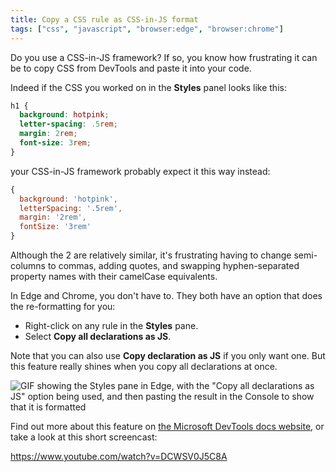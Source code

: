 ```yaml
---
title: Copy a CSS rule as CSS-in-JS format
tags: ["css", "javascript", "browser:edge", "browser:chrome"]
---
```

Do you use a CSS-in-JS framework? If so, you know how frustrating it can be to copy CSS from DevTools and paste it into your code.

Indeed if the CSS you worked on in the **Styles** panel looks like this:

```css
h1 {
  background: hotpink;
  letter-spacing: .5rem;
  margin: 2rem;
  font-size: 3rem;
}
```

your CSS-in-JS framework probably expect it this way instead:

```javascript
{
  background: 'hotpink',
  letterSpacing: '.5rem',
  margin: '2rem',
  fontSize: '3rem'
}
```

Although the 2 are relatively similar, it's frustrating having to change semi-columns to commas, adding quotes, and swapping hyphen-separated property names with their camelCase equivalents.

In Edge and Chrome, you don't have to. They both have an option that does the re-formatting for you:

* Right-click on any rule in the **Styles** pane.
* Select **Copy all declarations as JS**.

Note that you can also use **Copy declaration as JS** if you only want one. But this feature really shines when you copy all declarations at once.

![GIF showing the Styles pane in Edge, with the "Copy all declarations as JS" option being used, and then pasting the result in the Console to show that it is formatted](/assets/img/copy-rule-as-css-in-js.gif)

Find out more about this feature on [the Microsoft DevTools docs website](https://docs.microsoft.com/microsoft-edge/devtools-guide-chromium/css/css-in-js), or take a look at this short screencast:

https://www.youtube.com/watch?v=DCWSV0J5C8A
